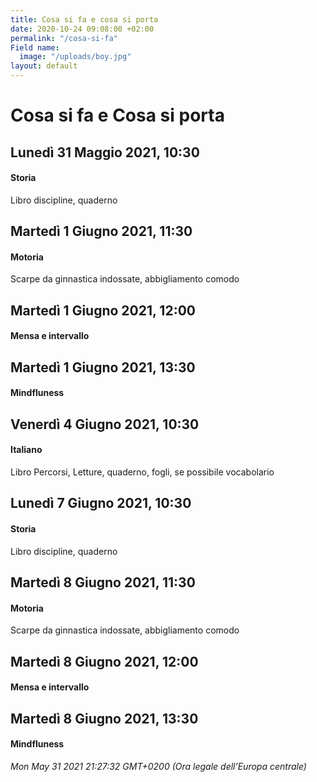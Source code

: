 ```yaml
---
title: Cosa si fa e cosa si porta
date: 2020-10-24 09:08:00 +02:00
permalink: "/cosa-si-fa"
Field name:
  image: "/uploads/boy.jpg"
layout: default
---
```


# Cosa si fa e Cosa si porta
## Lunedì 31 Maggio 2021, 10:30
#### Storia
Libro discipline, quaderno  
## Martedì 1 Giugno 2021, 11:30
#### Motoria
Scarpe da ginnastica indossate, abbigliamento comodo  
## Martedì 1 Giugno 2021, 12:00
#### Mensa e intervallo
  
## Martedì 1 Giugno 2021, 13:30
#### Mindfluness
  
## Venerdì 4 Giugno 2021, 10:30
#### Italiano
Libro Percorsi, Letture, quaderno, fogli, se possibile vocabolario  
## Lunedì 7 Giugno 2021, 10:30
#### Storia
Libro discipline, quaderno  
## Martedì 8 Giugno 2021, 11:30
#### Motoria
Scarpe da ginnastica indossate, abbigliamento comodo  
## Martedì 8 Giugno 2021, 12:00
#### Mensa e intervallo
  
## Martedì 8 Giugno 2021, 13:30
#### Mindfluness
  

_Mon May 31 2021 21:27:32 GMT+0200 (Ora legale dell’Europa centrale)_